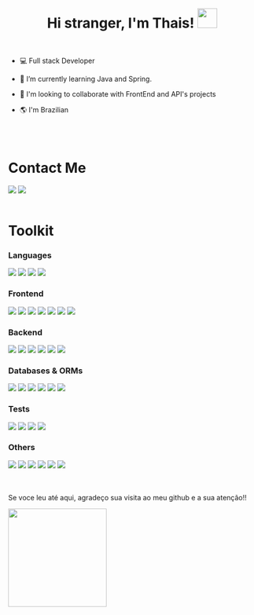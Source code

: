  </p>
<h1 align="center">Hi stranger, I'm Thais! <img src="https://raw.githubusercontent.com/MartinHeinz/MartinHeinz/master/wave.gif" height="40px"> </h1>

<br>

<div align="left">

  - 💻 Full stack Developer 

  - 🌱 I’m currently learning Java and Spring.

  - :handshake: I'm looking to collaborate with FrontEnd and API's projects

  - 🌎 I'm Brazilian
</div>

<br>
  
<br>

<h1 align="left"> Contact Me</h1>
  
<div align="left">
  <a href="https://www.linkedin.com/in/thais-ribeiro-de-araujo/"><img src="https://img.shields.io/badge/LinkedIn-0077B5?style=for-the-badge&logo=linkedin&logoColor=white"></a>
  <a href="mailto:thais_r@live.com"><img src="https://img.shields.io/badge/Microsoft_Outlook-0078D4?style=for-the-badge&logo=microsoft-outlook&logoColor=white"></a>
</div>

<br>

<h1 align="left"> Toolkit </h1>

<h3 align="left"> Languages </h3>
<div style="display: inline_block" align="left">
  <img src="https://img.shields.io/badge/JavaScript-323330?style=for-the-badge&logo=javascript&logoColor=F7DF1E" />
  <img src="https://img.shields.io/badge/TypeScript-007ACC?style=for-the-badge&logo=typescript&logoColor=white" />
  <img src="https://img.shields.io/badge/python-3670A0?style=for-the-badge&logo=python&logoColor=ffdd54" />
  <img src="https://img.shields.io/badge/java-%23ED8B00.svg?style=for-the-badge&logo=java&logoColor=white" >
</div>

<h3 align="left"> Frontend </h3>
<div style="display: inline_block" align="left">
  <img src="https://img.shields.io/badge/HTML5-E34F26?style=for-the-badge&logo=html5&logoColor=white" />
  <img src="https://img.shields.io/badge/CSS3-1572B6?style=for-the-badge&logo=css3&logoColor=white" />
  <img src="https://img.shields.io/badge/React-20232A?style=for-the-badge&logo=react&logoColor=61DAFB" />
  <img src="https://img.shields.io/badge/Redux-593D88?style=for-the-badge&logo=redux&logoColor=white" />
  <img src="https://img.shields.io/badge/tailwindcss-%2338B2AC.svg?style=for-the-badge&logo=tailwind-css&logoColor=white" />
  <img src="https://img.shields.io/badge/bootstrap-%23563D7C.svg?style=for-the-badge&logo=bootstrap&logoColor=white" >
  <img src="https://img.shields.io/badge/Vue.js-35495E?style=for-the-badge&logo=vue.js&logoColor=4FC08D" >
</div>

<h3 align="left"> Backend </h3>
<div style="display: inline_block" align="left">
  <img src="https://img.shields.io/badge/Docker-2CA5E0?style=for-the-badge&logo=docker&logoColor=white" />
  <img src="https://img.shields.io/badge/Node.js-339933?style=for-the-badge&logo=nodedotjs&logoColor=white" />
  <img src="https://img.shields.io/badge/express.js-%23404d59.svg?style=for-the-badge&logo=express&logoColor=%2361DAFB" />
  <img src="https://img.shields.io/badge/JWT-black?style=for-the-badge&logo=JSON%20web%20tokens" >  
  <img src="https://img.shields.io/badge/-Swagger-%23Clojure?style=for-the-badge&logo=swagger&logoColor=white"/>
  <img src="https://img.shields.io/badge/spring-%236DB33F.svg?style=for-the-badge&logo=spring&logoColor=white"/>
<!--   <img src=""/> -->
</div>

<h3 align="left"> Databases & ORMs </h3>
<div style="display: inline_block" align="left">
  <img src="https://img.shields.io/badge/MySQL-005C84?style=for-the-badge&logo=mysql&logoColor=white" />
  <img src="https://img.shields.io/badge/MongoDB-4EA94B?style=for-the-badge&logo=mongodb&logoColor=white" />
  <img src="https://img.shields.io/badge/postgres-%23316192.svg?style=for-the-badge&logo=postgresql&logoColor=white" >
  <img src="https://img.shields.io/badge/Sequelize-52B0E7?style=for-the-badge&logo=Sequelize&logoColor=white" />
  <img src="https://img.shields.io/badge/Prisma-3982CE?style=for-the-badge&logo=Prisma&logoColor=white" />
  <img src="https://img.shields.io/badge/Hibernate-59666C?style=for-the-badge&logo=Hibernate&logoColor=white"/>
</div>

<h3 align="left"> Tests </h3>
<div style="display: inline_block" align="left">
  <img src="https://img.shields.io/badge/Jest-C21325?style=for-the-badge&logo=jest&logoColor=white" />
  <img src="https://img.shields.io/badge/Mocha-8D6748?style=for-the-badge&logo=Mocha&logoColor=white">
  <img src="https://img.shields.io/badge/Chai-f7e9c8?style=for-the-badge&logo=mocha&logoColor=a84d45">
  <img src="https://img.shields.io/badge/sinon.js-323330?style=for-the-badge&logo=sinon" >
</div>

<h3 align="left"> Others </h3>
<div style="display: inline_block" align="left">
  <img src="https://img.shields.io/badge/Visual%20Studio%20Code-0078d7.svg?style=for-the-badge&logo=visual-studio-code&logoColor=white" />
   <img src="https://img.shields.io/badge/Eclipse-FE7A16.svg?style=for-the-badge&logo=Eclipse&logoColor=white" >
  <img src="https://img.shields.io/badge/IntelliJIDEA-000000.svg?style=for-the-badge&logo=intellij-idea&logoColor=white" >
  <img src="https://img.shields.io/badge/GIT-E44C30?style=for-the-badge&logo=git&logoColor=white" />
  <img src="https://img.shields.io/badge/mac%20os-000000?style=for-the-badge&logo=macos&logoColor=F0F0F0" >
  <img src="https://img.shields.io/badge/Linux-FCC624?style=for-the-badge&logo=linux&logoColor=black" >
</div>
<br/>
    <br/>
    <p> Se voce leu até aqui, agradeço sua visita ao meu github e a sua atenção!!
    </p>
<img height="200" src="https://i.pinimg.com/originals/c1/57/3b/c1573b4b45dc7dd0faf89eb5064f53f9.gif" style="max-width: 100%;">
 </div>
